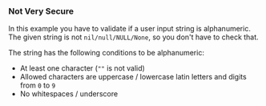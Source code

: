 ### Not Very Secure
In this example you have to validate if a user input string is alphanumeric. The given string is not `nil/null/NULL/None`, so you don't have to check that.

The string has the following conditions to be alphanumeric:

- At least one character (`""` is not valid)
- Allowed characters are uppercase / lowercase latin letters and digits from `0` to `9`
- No whitespaces / underscore
